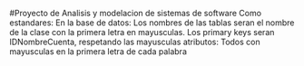 #Proyecto de Analisis y modelacion de sistemas de software
Como estandares:
En la base de datos:
Los nombres de las tablas seran el nombre de la clase con la primera letra en mayusculas.
Los primary keys seran IDNombreCuenta, respetando las mayusculas
atributos: Todos con mayusculas en la primera letra de cada palabra
